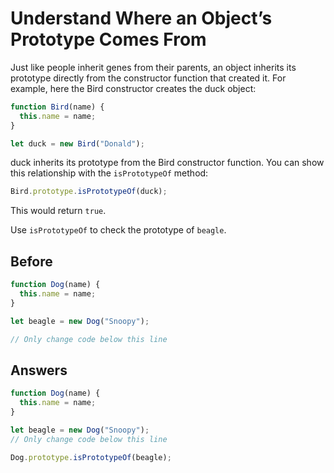 # Understand Where an Object’s Prototype Comes From
Just like people inherit genes from their parents, an object inherits its prototype directly from the constructor function that created it. 
For example, here the Bird constructor creates the duck object:
```javascript
function Bird(name) {
  this.name = name;
}

let duck = new Bird("Donald");
```
duck inherits its prototype from the Bird constructor function. You can show this relationship with the `isPrototypeOf` method:
```javascript
Bird.prototype.isPrototypeOf(duck);
```
This would return `true`.

Use `isPrototypeOf` to check the prototype of `beagle`.

## Before
```javascript
function Dog(name) {
  this.name = name;
}

let beagle = new Dog("Snoopy");

// Only change code below this line
```
## Answers
```javascript
function Dog(name) {
  this.name = name;
}

let beagle = new Dog("Snoopy");
// Only change code below this line

Dog.prototype.isPrototypeOf(beagle);
```
